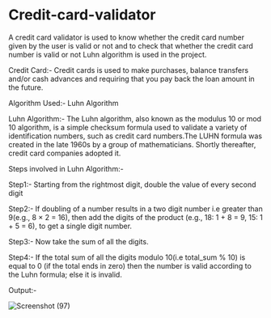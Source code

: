 # Credit-card-validator
A credit card validator is used to know whether the credit card number given by the user is valid or not and to check that whether the credit card number is valid or not Luhn algorithm is used in the project.

Credit Card:- Credit cards is used to make purchases, balance transfers and/or cash advances and requiring that you pay back the loan amount in the future.

Algorithm Used:- Luhn Algorithm

Luhn Algorithm:- The Luhn algorithm, also known as the modulus 10 or mod 10 algorithm, is a simple checksum formula used to validate a variety of identification numbers, such as credit card numbers.The LUHN formula was created in the late 1960s by a group of mathematicians. Shortly thereafter, credit card companies adopted it.

Steps involved in Luhn Algorithm:-

Step1:- Starting from the rightmost digit, double the value of every second digit

Step2:- If doubling of a number results in a two digit number i.e greater than 9(e.g., 8 × 2 = 16), then add the digits of the product (e.g., 18: 1 + 8 = 9, 15: 1 + 5 = 6), to get a single digit number.

Step3:- Now take the sum of all the digits.

Step4:- If the total sum of all the digits modulo 10(i.e total_sum % 10) is equal to 0 (if the total ends in zero) then the number is valid according to the Luhn formula; else it is invalid.

Output:-

![Screenshot (97)](https://user-images.githubusercontent.com/74313477/172047841-c43d5aa1-a768-4222-832b-def52cfb4a4f.png)
